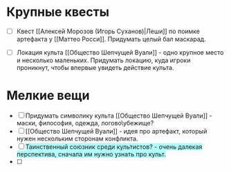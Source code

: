 # Крупные квесты

 - [ ] Квест [[Алексей Морозов (Игорь Суханов)|Леши]] по поимке артефакта у [[Маттео Росси]]. Придумать целый бал маскарад.
 - [ ] Локация культа [[Общество Шепчущей Вуали]] - одно крупное место и несколько маленьких. Придумать локацию, куда игроки проникнут, чтобы впервые увидеть действие культа.


# Мелкие вещи

- [ ] Придумать символику культа [[Общество Шепчущей Вуали]] - маски, философия, одежда, логово\убежище?
- [ ] [[Общество Шепчущей Вуали]] - идея про артефакт, который нужен нескольким сторонам конфликта.
- [ ] <span style="background:#b1ffff">Таинственный союзник среди культистов? - очень далекая перспектива, сначала им нужно узнать про культ.</span>
- [ ] 